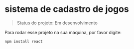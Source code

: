 <h1>sistema de cadastro de jogos</h1>

> Status do projeto: Em desenvolvimento

Para rodar esse projeto na sua máquina, por favor digite: 

```
npm install react
```
